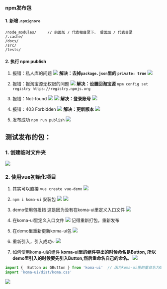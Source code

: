 ### npm发布包

#### 1. 新增`.npmignore`
```
/node_modules/     // 前面加 / 代表根目录下， 后面加 / 代表目录
/.cache/
/docs/
/src/
/tests/
```

#### 2. 执行 npm publish
1. 报错：私人库的问题
![](2npm发布1.png)
**解决：去掉`package.json`里的 `private: true`**
![](2npm发布2.png)

2. 报错：报淘宝源无权限的问题
![](2npm发布3.png)
**解决：设置回淘宝源**
`npm config set registry https://registry.npmjs.org`

3. 报错：Not-found
![](2npm发布4.png)
![](2npm发布5.png)
**解决：登录账号**
![](2npm发布6.png)

4. 报错：403 Forbidden
![](2npm发布8.png)
**解决：更新版本**
![](2npm发布9.png)

5. 发布成功
`npm run publish`
![](2npm发布7.png)


## 测试发布的包：
### 1. 创建临时文件夹
![](3测试发布的包1.png)

### 2. 使用vue初始化项目
1. 其实可以直接 `vue create vue-demo`
![](3测试发布的包2.png)
2. `npm i koma-ui` 安装包
![](3测试发布的包3.png)
![](3测试发布的包4.png)

3. demo使用包报错
这是因为没有在koma-ui里定义入口文件
![](3测试发布的包8.png)


3. 在koma-ui里定义入口文件
![](3测试发布的包6.png)
记得重新打包，重新发布

4. 在demo里重新更新koma-ui包
![](3测试发布的包7.png)

5. 重新引入，引入成功~
![](3测试发布的包9.png)

6. 如何使用koma-ui的组件
**koma-ui里的组件导出的时候命名是Button, 所以demo里引入的时候要先引入Button,然后重命名自己的命名。**
![](3测试发布的包11.png)
```js
import {  Button as GButton } from 'koma-ui'  // 因为koma-ui里的重命名为GButton
import 'koma-ui/dist/koma.css'
```
![](3测试发布的包10.png)


